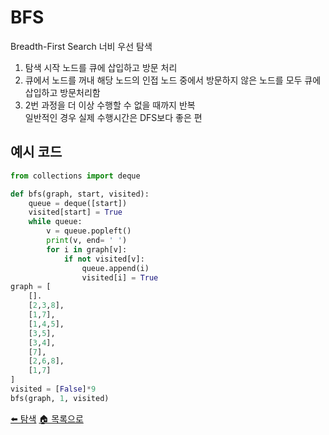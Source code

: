 # BFS
Breadth-First Search 너비 우선 탐색

1. 탐색 시작 노드를 큐에 삽입하고 방문 처리
2. 큐에서 노드를 꺼내 해당 노드의 인접 노드 중에서 방문하지 않은 노드를 모두 큐에 삽입하고 방문처리함
3. 2번 과정을 더 이상 수행할 수 없을 때까지 반복  
일반적인 경우 실제 수행시간은 DFS보다 좋은 편

## 예시 코드
```python
from collections import deque

def bfs(graph, start, visited):
    queue = deque([start])
    visited[start] = True
    while queue:
        v = queue.popleft()
        print(v, end= ' ')
        for i in graph[v]:
            if not visited[v]:
                queue.append(i)
                visited[i] = True
graph = [
    [].
    [2,3,8],
    [1,7],
    [1,4,5],
    [3,5],
    [3,4],
    [7],
    [2,6,8],
    [1,7]
]
visited = [False]*9
bfs(graph, 1, visited)
```
[⬅️ 탐색](/note/algorithm/search.md)
[🏠 목록으로](/README.md)